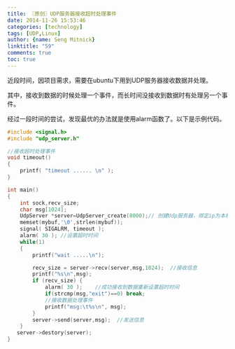 ```yaml
---
title: 〖原创〗UDP服务器接收超时处理事件
date: 2014-11-26 15:53:46
categories: [technology]
tags: [UDP,Linux]
author: {name: Seng Mitnick}
linktitle: "59"
comments: true
toc: true
---
```

近段时间，因项目需求，需要在ubuntu下用到UDP服务器接收数据并处理。

其中，接收到数据的时候处理一个事件，而长时间没接收到数据时有处理另一个事件。<!--more-->

经过一段时间的尝试，发现最优的办法就是使用alarm函数了。以下是示例代码。
~~~ cpp
#include <signal.h>
#include "udp_server.h"

//接收超时处理事件
void timeout()
{  
    printf( "timeout ...... \n" );
}

int main()
{
	int sock,recv_size;
	char msg[1024];
	UdpServer *server=UdpServer_create(8000);// 创建Udp服务器，绑定ip为本机ip，绑定端口8000端口
	memset(mybuf,'\0',strlen(mybuf));
	signal( SIGALRM, timeout );
	alarm( 30 ); //设置超时时间
	while(1)
	{
		printf("wait .....\n");

		recv_size = server->recv(server,msg,1024);  //接收信息
		printf("%s\n",msg);
		if (recv_size) {			
			alarm( 30 ); 	//成功接收到数据重新设置超时时间
			if(strcmp(msg,"exit")==0) break;
			//接收数据处理事件
			printf("msg:\t%s\n", msg);
		}       
		server->send(server,msg);  //发送信息
    }    
   server->destory(server);
}
~~~
